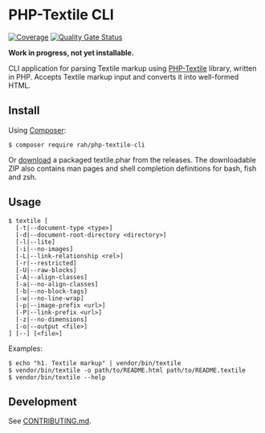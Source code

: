PHP-Textile CLI
=====

[![Coverage](https://sonarcloud.io/api/project_badges/measure?project=gocom_php-textile-cli&metric=coverage)](https://sonarcloud.io/dashboard?id=gocom_php-textile-cli) [![Quality Gate Status](https://sonarcloud.io/api/project_badges/measure?project=gocom_php-textile-cli&metric=alert_status)](https://sonarcloud.io/dashboard?id=gocom_php-textile-cli)

**Work in progress, not yet installable.**

CLI application for parsing Textile markup using [PHP-Textile](https://github.com/textile/php-textile) library, written
in PHP. Accepts Textile markup input and converts it into well-formed HTML.

Install
-----

Using [Composer](https://getcomposer.org):

```shell
$ composer require rah/php-textile-cli
```

Or [download](https://github.com/gocom/php-textile-cli/releases/latest) a packaged textile.phar from the releases. The
downloadable ZIP also contains man pages and shell completion definitions for bash, fish and zsh.

Usage
-----

```shell
$ textile [
  [-t|--document-type <type>]
  [-d|--document-root-directory <directory>]
  [-l|--lite]
  [-i|--no-images]
  [-L|--link-relationship <rel>]
  [-r|--restricted]
  [-U|--raw-blocks]
  [-A|--align-classes]
  [-a|--no-align-classes]
  [-b|--no-block-tags]
  [-w|--no-line-wrap]
  [-p|--image-prefix <url>]
  [-P|--link-prefix <url>]
  [-z|--no-dimensions]
  [-o|--output <file>]
] [--] [<file>]
```

Examples:

```shell
$ echo "h1. Textile markup" | vendor/bin/textile
$ vendor/bin/textile -o path/to/README.html path/to/README.textile
$ vendor/bin/textile --help
```

Development
-----

See [CONTRIBUTING.md](https://github.com/gocom/php-textile-cli/blob/master/CONTRIBUTING.md).
